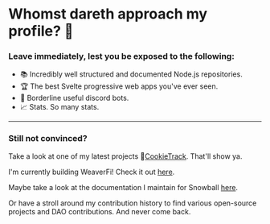 # Whomst dareth approach my profile? :anger:

### Leave immediately, lest you be exposed to the following:

- :books: Incredibly well structured and documented Node.js repositories.
- :trophy: The best Svelte progressive web apps you've ever seen.
- :robot: Borderline useful discord bots.
- :chart_with_upwards_trend: Stats. So many stats.

---

### Still not convinced?

Take a look at one of my latest projects :cookie:[CookieTrack](https://cookietrack.io). That'll show ya.

I'm currently building WeaverFi! Check it out [here](https://github.com/WeaverFi).

Maybe take a look at the documentation I maintain for Snowball [here](https://docs.snowball.network).

Or have a stroll around my contribution history to find various open-source projects and DAO contributions. And never come back.

